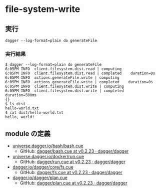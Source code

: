 # file-system-write


## 実行
```
dagger --log-format=plain do generateFile
```

### 実行結果
```
$ dagger --log-format=plain do generateFile
6:05PM INFO  client.filesystem.dist.read | computing
6:05PM INFO  client.filesystem.dist.read | completed    duration=0s
6:05PM INFO  actions.generateFile.write | computing
6:05PM INFO  actions.generateFile.write | completed    duration=0s
6:05PM INFO  client.filesystem.dist.write | computing
6:05PM INFO  client.filesystem.dist.write | completed    duration=500ms
{}
$ ls dist
hello-world.txt
$ cat dist/hello-world.txt
hello, world!
```

## module の定義
- [universe.dagger.io/bash/bash.cue](cue.mod/pkg/universe.dagger.io/bash/bash.cue)
    - GitHub: [dagger/bash.cue at v0.2.23 · dagger/dagger](https://github.com/dagger/dagger/blob/v0.2.23/pkg/universe.dagger.io/bash/bash.cue)
- [universe.dagger.io/docker/run.cue](cue.mod/pkg/universe.dagger.io/docker/run.cue)
    - GitHub: [dagger/run.cue at v0.2.23 · dagger/dagger](https://github.com/dagger/dagger/blob/v0.2.23/pkg/universe.dagger.io/docker/run.cue)
- [dagger.io/dagger/core/fs.cue](cue.mod/pkg/dagger.io/dagger/core/fs.cue)
    - GitHub: [dagger/fs.cue at v0.2.23 · dagger/dagger](https://github.com/dagger/dagger/blob/v0.2.23/pkg/dagger.io/dagger/core/fs.cue)
- [dagger.io/dagger/plan.cue](cue.mod/pkg/dagger.io/dagger/plan.cue)
    - GitHub: [dagger/plan.cue at v0.2.23 · dagger/dagger](https://github.com/dagger/dagger/blob/v0.2.23/pkg/dagger.io/dagger/plan.cue)
